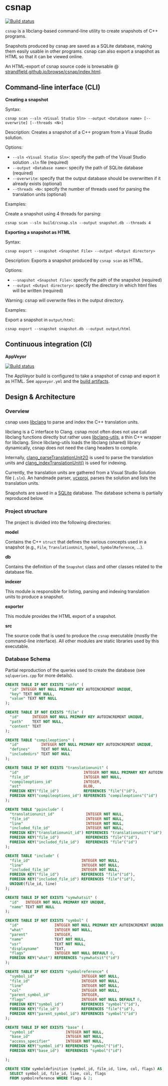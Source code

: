 
# csnap

[![Build status](https://ci.appveyor.com/api/projects/status/find8sqtr41m8akm?svg=true)](https://ci.appveyor.com/project/strandfield/csnap)

`csnap` is a libclang-based command-line utility to create snapshots of C++ programs.

Snapshots produced by csnap are saved as a SQLite database, making them easily usable 
in other programs.
csnap can also export a snapshot as HTML so that it can be viewed online.

An HTML-export of csnap source code is browsable @ [strandfield.github.io/browse/csnap/index.html](https://strandfield.github.io/browse/csnap/index.html).

## Command-line interface (CLI)

**Creating a snapshot**

Syntax:
```
csnap scan --sln <Visual Studio Sln> --output <Database name> [--overwrite] [--threads <N>]
```

Description: 
Creates a snapshot of a C++ program from a Visual Studio solution.

Options:
- `--sln <Visual Studio Sln>`: specify the path of the Visual Studio solution `.sln` file (required)
- `--output <Database name>`: specify the path of SQLite database (required)
- `--overwrite`: specify that the output database should be overwritten if it already exists (optional)
- `--threads <N>`: specify the number of threads used for parsing the translation units (optional)

Examples: 

Create a snapshot using 4 threads for parsing:
```
csnap scan --sln build/csnap.sln --output snapshot.db --threads 4
```

**Exporting a snapshot as HTML**

Syntax:
```
csnap export --snapshot <Snapshot File> --output <Output directory>
```

Description: 
Exports a snapshot produced by `csnap scan` as HTML.

Options:
- `--snapshot <Snapshot File>`: specify the path of the snapshot (required)
- `--output <Output directory>`: specify the directory in which html files will be written (required)

Warning: csnap will overwrite files in the output directory.

Examples: 

Export a snapshot in `output/html`:
```
csnap export --snapshot snapshot.db --output output/html
```

## Continuous integration (CI)

**AppVeyor**

[![Build status](https://ci.appveyor.com/api/projects/status/find8sqtr41m8akm?svg=true)](https://ci.appveyor.com/project/strandfield/csnap)

The AppVeyor build is configured to take a snapshot of csnap and export 
it as HTML.
See `appveyor.yml` and the [build artifacts](https://ci.appveyor.com/project/strandfield/csnap/build/artifacts).

## Design & Architecture

### Overview

csnap uses [libclang](https://clang.llvm.org/doxygen/group__CINDEX.html) to parse and index the 
C++ translation units.

libclang is a C interface to Clang.
csnap most often does not use call libclang functions directly but rather 
uses [libclang-utils](https://github.com/strandfield/libclang-utils), a 
thin C++ wrapper for libclang.
Since libclang-utils loads the libclang (shared) library dynamically, csnap
does not need the clang headers to compile.

Internally, [clang_parseTranslationUnit2()](https://clang.llvm.org/doxygen/group__CINDEX__TRANSLATION__UNIT.html#ga494de0e725c5ae40cbdea5fa6081027d) 
is used to parse the translation units 
and [clang_indexTranslationUnit()](https://clang.llvm.org/doxygen/group__CINDEX__HIGH.html#gab12a0795c7d7be6e7ec85679faf3f8e9) 
is used for indexing.

Currently, the translation units are gathered from a Visual Studio Solution file (`.sln`).
An handmade parser, [vcxproj](https://github.com/strandfield/vcxproj), parses the solution 
and lists the translation units.

Snapshots are saved in a [SQLite](https://www.sqlite.org/index.html) database.
The database schema is partially reproduced below.

### Project structure

The project is divided into the following directories:

**model**

Contains the C++ `struct` that defines the various concepts used in a snapshot
(e.g., `File`, `TranslationUnit`, `Symbol`, `SymbolReference`, ...).

**db**

Contains the definition of the `Snapshot` class and other classes related 
to the database file.

**indexer**

This module is responsible for listing, parsing and indexing translation  
units to produce a snapshot.

**exporter**

This module provides the HTML export of a snapshot.

**src**

The source code that is used to produce the `csnap` executable
(mostly the command-line interface).
All other modules are static libraries used by this executable.

### Database Schema

Partial reproduction of the queries used to create the database
(see `sqlqueries.cpp` for more details).

```sql
CREATE TABLE IF NOT EXISTS "info" (
  "id" INTEGER NOT NULL PRIMARY KEY AUTOINCREMENT UNIQUE,
  "key" TEXT NOT NULL,
  "value" TEXT NOT NULL
);

CREATE TABLE IF NOT EXISTS "file" (
  "id"      INTEGER NOT NULL PRIMARY KEY AUTOINCREMENT UNIQUE,
  "path"    TEXT NOT NULL,
  "content" TEXT
);

CREATE TABLE "compileoptions" (
  "id"          INTEGER NOT NULL PRIMARY KEY AUTOINCREMENT UNIQUE,
  "defines"     TEXT NOT NULL,
  "includedirs" TEXT NOT NULL
);

CREATE TABLE IF NOT EXISTS "translationunit" (
  "id"                             INTEGER NOT NULL PRIMARY KEY AUTOINCREMENT UNIQUE,
  "file_id"                        INTEGER NOT NULL,
  "compileoptions_id"              INTEGER,
  "ast"                            BLOB,
  FOREIGN KEY("file_id")           REFERENCES "file"("id"),
  FOREIGN KEY("compileoptions_id") REFERENCES "compileoptions"("id")
);

CREATE TABLE "ppinclude" (
  "translationunit_id"              INTEGER NOT NULL,
  "file_id"                         INTEGER NOT NULL,
  "line"                            INTEGER NOT NULL,
  "included_file_id"                INTEGER NOT NULL,
  FOREIGN KEY("translationunit_id") REFERENCES "translationunit"("id"),
  FOREIGN KEY("file_id")            REFERENCES "file"("id"),
  FOREIGN KEY("included_file_id")   REFERENCES "file"("id")
);

CREATE TABLE "include" (
  "file_id"                       INTEGER NOT NULL,
  "line"                          INTEGER NOT NULL,
  "included_file_id"              INTEGER NOT NULL,
  FOREIGN KEY("file_id")          REFERENCES "file"("id"),
  FOREIGN KEY("included_file_id") REFERENCES "file"("id"),
  UNIQUE(file_id, line)
);

CREATE TABLE IF NOT EXISTS "symwhatsit" (
  "id"   INTEGER NOT NULL PRIMARY KEY UNIQUE,
  "name" TEXT NOT NULL
);

CREATE TABLE IF NOT EXISTS "symbol" (
  "id"                INTEGER NOT NULL PRIMARY KEY AUTOINCREMENT UNIQUE,
  "what"              INTEGER NOT NULL,
  "parent"            INTEGER,
  "name"              TEXT NOT NULL,
  "usr"               TEXT NOT NULL,
  "displayname"       TEXT,
  "flags"             INTEGER NOT NULL DEFAULT 0,
  FOREIGN KEY("what") REFERENCES "symwhatsit"("id")
);

CREATE TABLE IF NOT EXISTS "symbolreference" (
  "symbol_id"                     INTEGER NOT NULL,
  "file_id"                       INTEGER NOT NULL,
  "line"                          INTEGER NOT NULL,
  "col"                           INTEGER NOT NULL,
  "parent_symbol_id"              INTEGER,
  "flags"                         INTEGER NOT NULL DEFAULT 0,
  FOREIGN KEY("symbol_id")        REFERENCES "symbol"("id"),
  FOREIGN KEY("file_id")          REFERENCES "file"("id"),
  FOREIGN KEY("parent_symbol_id") REFERENCES "symbol"("id")
);

CREATE TABLE IF NOT EXISTS "base" (
  "symbol_id"              INTEGER NOT NULL,
  "base_id"                INTEGER NOT NULL,
  "access_specifier"       INTEGER NOT NULL,
  FOREIGN KEY("symbol_id") REFERENCES "symbol"("id"),
  FOREIGN KEY("base_id")   REFERENCES "symbol"("id")

);

CREATE VIEW symboldefinition (symbol_id, file_id, line, col, flags) AS
  SELECT symbol_id, file_id, line, col, flags
  FROM symbolreference WHERE flags & 2;
```
